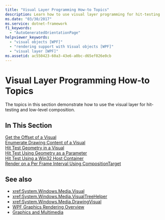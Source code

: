 ```yaml
---
title: "Visual Layer Programming How-to Topics"
description: Learn how to use visual layer programming for hit-testing and low-level composition in Windows Presentation Foundation (WPF).
ms.date: "03/30/2017"
ms.service: dotnet-framework
f1_keywords: 
  - "AutoGeneratedOrientationPage"
helpviewer_keywords: 
  - "visual objects [WPF]"
  - "rendering support with Visual objects [WPF]"
  - "visual layer [WPF]"
ms.assetid: ac550423-60a3-43e6-a0bc-d65ef026e0cb
---
```

# Visual Layer Programming How-to Topics

The topics in this section demonstrate how to use the visual layer for hit-testing and low-level composition.  
  
## In This Section  

 [Get the Offset of a Visual](how-to-get-the-offset-of-a-visual.md)  
 [Enumerate Drawing Content of a Visual](how-to-enumerate-drawing-content-of-a-visual.md)  
 [Hit Test Geometry in a Visual](how-to-hit-test-geometry-in-a-visual.md)  
 [Hit Test Using Geometry as a Parameter](how-to-hit-test-using-geometry-as-a-parameter.md)  
 [Hit Test Using a Win32 Host Container](how-to-hit-test-using-a-win32-host-container.md)  
 [Render on a Per Frame Interval Using CompositionTarget](how-to-render-on-a-per-frame-interval-using-compositiontarget.md)  
  
## See also

- <xref:System.Windows.Media.Visual>
- <xref:System.Windows.Media.VisualTreeHelper>
- <xref:System.Windows.Media.DrawingVisual>
- [WPF Graphics Rendering Overview](wpf-graphics-rendering-overview.md)
- [Graphics and Multimedia](index.md)
